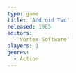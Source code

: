 ```yaml
---
type: game
title: 'Android Two'
released: 1985
editors: 
  -'Vortex Software'
players: 1
genres:
  - Action
---
```

